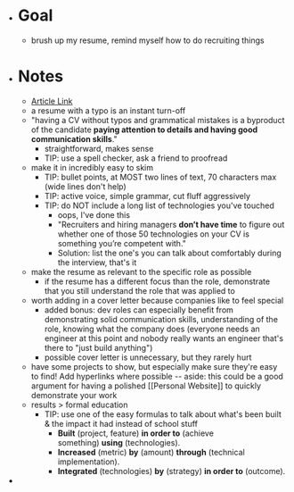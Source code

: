 - # Goal
    - brush up my resume, remind myself how to do recruiting things
- # Notes
    - [Article Link](https://monicalent.com/blog/2020/04/21/software-developer-resume-tips/)
    - a resume with a typo is an instant turn-off
    - "having a CV without typos and grammatical mistakes is a byproduct of the candidate **paying attention to details and having good communication skills**."
        - straightforward, makes sense
        - TIP: use a spell checker, ask a friend to proofread
    - make it in incredibly easy to skim
        - TIP: bullet points, at MOST two lines of text, 70 characters max (wide lines don't help)
        - TIP: active voice, simple grammar, cut fluff aggressively
        - TIP: do NOT include a long list of technologies you've touched
            - oops, I've done this
            - "Recruiters and hiring managers **don’t have time** to figure out whether one of those 50 technologies on your CV is something you’re competent with."
            - Solution: list the one's you can talk about comfortably during the interview, that's it
    - make the resume as relevant to the specific role as possible
        - if the resume has a different focus than the role, demonstrate that you still understand the role that was applied to
    - worth adding in a cover letter because companies like to feel special
        - added bonus: dev roles can especially benefit from demonstrating solid communication skills, understanding of the role, knowing what the company does (everyone needs an engineer at this point and nobody really wants an engineer that's there to "just build anything")
        - possible cover letter is unnecessary, but they rarely hurt
    - have some projects to show, but especially make sure they're easy to find! Add hyperlinks where possible -- aside: this could be a good argument for having a polished [[Personal Website]] to quickly demonstrate your work
    - results > formal education
        - TIP: use one of the easy formulas to talk about what's been built & the impact it had instead of school stuff
            - **Built** (project, feature) **in order to** (achieve something) **using** (technologies).
            - **Increased** (metric) **by** (amount) **through** (technical implementation).
            - **Integrated** (technologies) **by** (strategy) **in order to** (outcome).
- 
